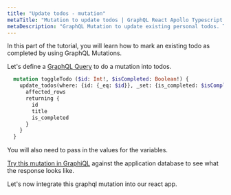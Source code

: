 ```yaml
---
title: "Update todos - mutation"
metaTitle: "Mutation to update todos | GraphQL React Apollo Typescript Tutorial"
metaDescription: "GraphQL Mutation to update existing personal todos. Try the mutation in GraphiQL, passing the Authorization token to mark a todo as completed"
---
```


In this part of the tutorial, you will learn how to mark an existing todo as completed by using GraphQL Mutations.

Let's define a [GraphQL Query](https://hasura.io/learn/graphql/intro-graphql/graphql-queries/) to do a mutation into todos.

```graphql
  mutation toggleTodo ($id: Int!, $isCompleted: Boolean!) {
    update_todos(where: {id: {_eq: $id}}, _set: {is_completed: $isCompleted}) {
      affected_rows
      returning {
        id
        title
        is_completed
      }
    }
  }
```
You will also need to pass in the values for the variables.

[Try this mutation in GraphiQL](https://hasura.io/learn/graphql/graphiql) against the application database to see what the response looks like.

Let's now integrate this graphql mutation into our react app.
